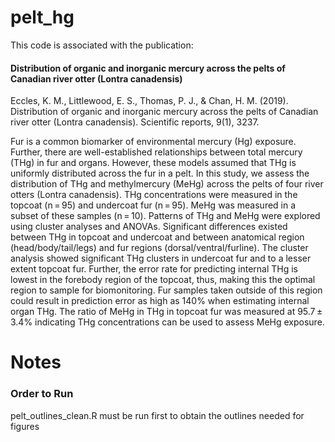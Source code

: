 # pelt_hg

This code is associated with the publication: 
####  Distribution of organic and inorganic mercury across the pelts of Canadian river otter (Lontra canadensis)

Eccles, K. M., Littlewood, E. S., Thomas, P. J., & Chan, H. M. (2019). Distribution of organic and inorganic mercury across the pelts of Canadian river otter (Lontra canadensis). Scientific reports, 9(1), 3237.

Fur is a common biomarker of environmental mercury (Hg) exposure. Further, there are well-established relationships between total mercury (THg) in fur and organs. However, these models assumed that THg is uniformly distributed across the fur in a pelt. In this study, we assess the distribution of THg and methylmercury (MeHg) across the pelts of four river otters (Lontra canadensis). THg concentrations were measured in the topcoat (n = 95) and undercoat fur (n = 95). MeHg was measured in a subset of these samples (n = 10). Patterns of THg and MeHg were explored using cluster analyses and ANOVAs. Significant differences existed between THg in topcoat and undercoat and between anatomical region (head/body/tail/legs) and fur regions (dorsal/ventral/furline). The cluster analysis showed significant THg clusters in undercoat fur and to a lesser extent topcoat fur. Further, the error rate for predicting internal THg is lowest in the forebody region of the topcoat, thus, making this the optimal region to sample for biomonitoring. Fur samples taken outside of this region could result in prediction error as high as 140% when estimating internal organ THg. The ratio of MeHg in THg in topcoat fur was measured at 95.7 ± 3.4% indicating THg concentrations can be used to assess MeHg exposure.

# Notes
### Order to Run

pelt_outlines_clean.R must be run first to obtain the outlines needed for figures
